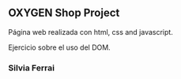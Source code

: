 ## OXYGEN Shop Project

Página web realizada con html, css and javascript.

Ejercicio sobre el uso del DOM.

### Silvia Ferrai
